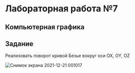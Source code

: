 # Лабораторная работа №7
## Компьютерная графика
## Задание
Реализовать поворот кривой Безье вокруг оси OX, OY, OZ


![Снимок экрана 2021-12-21 001017](https://user-images.githubusercontent.com/61342782/146838859-365a4a78-10d5-41c3-b862-8d10c388d382.png)
